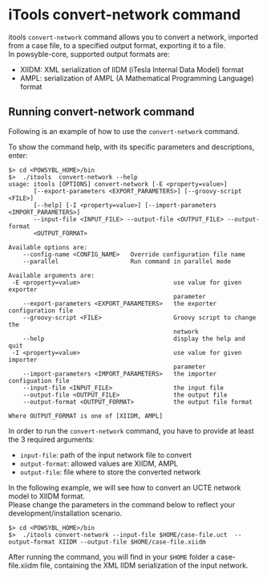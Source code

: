# iTools convert-network command

itools `convert-network` command allows you to convert a network, imported from a case file, to a specified output format, exporting it to a file.  
In powsyble-core, supported output formats are:
- XIIDM:  XML serialization of IIDM (iTesla Internal Data Model) format
- AMPL: serialization of AMPL (A Mathematical Programming Language) format

## Running convert-network command 
Following is an example of how to use the `convert-network` command.    
  
To show the command help, with its specific parameters and descriptions, enter: 

```shell
$> cd <POWSYBL_HOME>/bin
$>  ./itools  convert-network --help
usage: itools [OPTIONS] convert-network [-E <property=value>]
       [--export-parameters <EXPORT_PARAMETERS>] [--groovy-script <FILE>]
       [--help] [-I <property=value>] [--import-parameters <IMPORT_PARAMETERS>]
       --input-file <INPUT_FILE> --output-file <OUTPUT_FILE> --output-format
       <OUTPUT_FORMAT>

Available options are:
    --config-name <CONFIG_NAME>   Override configuration file name
    --parallel                    Run command in parallel mode

Available arguments are:
 -E <property=value>                          use value for given exporter
                                              parameter
    --export-parameters <EXPORT_PARAMETERS>   the exporter configuration file
    --groovy-script <FILE>                    Groovy script to change the
                                              network
    --help                                    display the help and quit
 -I <property=value>                          use value for given importer
                                              parameter
    --import-parameters <IMPORT_PARAMETERS>   the importer configuation file
    --input-file <INPUT_FILE>                 the input file
    --output-file <OUTPUT_FILE>               the output file
    --output-format <OUTPUT_FORMAT>           the output file format

Where OUTPUT_FORMAT is one of [XIIDM, AMPL]

```

In order to run the `convert-network` command, you have to provide at least the 3 required arguments: 
- `input-file`: path of the input network file to convert
- `output-format`: allowed values are XIIDM, AMPL
- `output-file`: file where to store the converted network

In the following example, we will see how to convert an UCTE network model to XIIDM format.  
Please change the parameters in the command below to reflect your development/installation scenario.

```shell
$> cd <POWSYBL_HOME>/bin
$>  ./itools convert-network --input-file $HOME/case-file.uct  --output-format XIIDM --output-file $HOME/case-file.xiidm
```

After running the command, you will find in your `$HOME` folder a case-file.xiidm file, containing the XML IIDM serialization of the input network. 